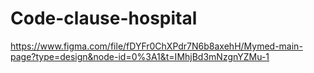 # Code-clause-hospital
https://www.figma.com/file/fDYFr0ChXPdr7N6b8axehH/Mymed-main-page?type=design&node-id=0%3A1&t=IMhjBd3mNzgnYZMu-1
